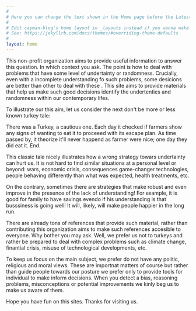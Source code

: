 ```yaml
---
#
# Here you can change the text shown in the Home page before the Latest Posts section.
#
# Edit cayman-blog's home layout in _layouts instead if you wanna make some changes
# See: https://jekyllrb.com/docs/themes/#overriding-theme-defaults
#
layout: home
---
```


This non-profit organization aims to provide useful information to answer this question.
In which context you ask. The point is how to deal with problems that have some level of undertainty or randomness.
Crucially, even with a incomplete understanding fo such problems, some desicions are better than other to deal with these . This site aims to provide materials that help us make such good decisions identify the undertenties and randomness within our contemporary lifes. 

To illustrate our this aim, let us consider the next don't be more or less known turkey tale:

There was a Turkey, a cautious one. Each day it checked if farmers show any signs of wanting to eat it to proceeed with its escape plan. As time passed by, it theorize it'll never happend as farmer were nice; one day they did eat it. End.

This classic tale nicely illustrates how a wrong strategy towars undertainty can hurt us. It is not hard to find similar situations at a personal level or beyond: wars, economic crisis, consequences game-changer technologies, people behaving differently than what was expected, health treatments, etc.

On the contrary, sometimes there are strategies that make robust and even improve in the presence of the lack of 
understanding! For example, it is good for family to have savings evendo if his understanding is that busssiness is going well!
It will, likely, will make people happier in the long run.

There are already tons of references that provide such material, rather than contributing this organization aims to make such references accesible to everyone. Why bother you may ask. Well, we prefer us not to turkeys and rather be prepared to deal with complex problems such as climate change, finantial crisis, misuse of technological developments, etc. 

To keep us focus on the main subject, we prefer do not have any politic, religious and moral views. These are importnat matters of course but rather than guide people towards our posture we prefer only to provide tools for individual to make inform decisions. When you detect a bias, reasoning problems, misconceptions or potential improvements we kinly beg us to make us aware of them. 

Hope you have fun on this sites. Thanks for visiting us. 






